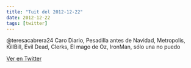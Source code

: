 ```yaml
---
title: "Tuit del 2012-12-22"
date: 2012-12-22
tags: [twitter]
---
```


@teresacabrera24 Caro Diario, Pesadilla antes de Navidad, Metropolis, KillBill, Evil Dead, Clerks, El mago de Oz, IronMan, sólo una no puedo



[Ver en Twitter](https://twitter.com/i/web/status/282396030543228928)

